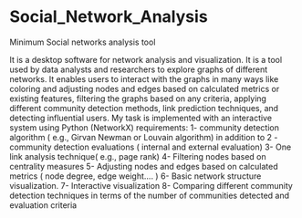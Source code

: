 # Social_Network_Analysis
Minimum Social networks analysis tool

It is a desktop software for network analysis and visualization. It is a tool used by
data analysts and researchers to explore graphs of different networks. It enables
users to interact with the graphs in many ways like coloring and adjusting nodes
and edges based on calculated metrics or existing features, filtering the graphs
based on any criteria, applying different community detection methods, link
prediction techniques, and detecting influential users.
My task is implemented with an interactive system using Python (NetworkX)
requirements:
1- community detection algorithm ( e.g., Girvan Newman or Louvain algorithm) in addition to
2 -community detection evaluations ( internal and external evaluation)
3- One link analysis technique( e.g., page rank)
4- Filtering nodes based on centrality measures 
5- Adjusting nodes and edges based on calculated metrics ( node degree, edge
weight.... )
6- Basic network structure visualization.
7- Interactive visualization
8- Comparing different community detection techniques in terms of the number of communities detected and evaluation criteria
